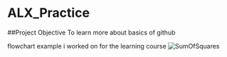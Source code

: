 # ALX_Practice
##Project Objective
To learn more about basics of github

flowchart example i worked on for the learning course
![SumOfSquares](https://github.com/owhefave/ALX_Practice/assets/46961767/1f4fec69-1b95-49ae-923c-793121a1fc2e)


